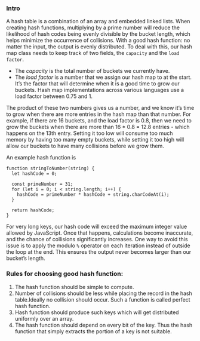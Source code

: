 ### Intro
A hash table is a combination of an array and embedded linked lists. When creating hash functions, multiplying by a prime number 
will reduce the likelihood of hash codes being evenly divisible by the bucket length, which helps minimize the occurrence of 
collisions. With a good hash function: no matter the input, the output is evenly distributed. To deal with this, our hash map 
class needs to keep track of two fields, the `capacity` and the `load factor`.
- The *capacity* is the total number of buckets we currently have.
- The *load factor* is a number that we assign our hash map to at the start. It’s the factor that will determine when it is a 
good time to grow our buckets. Hash map implementations across various languages use a load factor between 0.75 and 1.

The product of these two numbers gives us a number, and we know it’s time to grow when there are more entries in the hash map 
than that number. For example, if there are 16 buckets, and the load factor is 0.8, then we need to grow the buckets when there 
are more than 16 * 0.8 = 12.8 entries - which happens on the 13th entry. Setting it too low will consume too much memory by 
having too many empty buckets, while setting it too high will allow our buckets to have many collisions before we grow them. <br>

An example hash function is
```JS
function stringToNumber(string) {
  let hashCode = 0;

  const primeNumber = 31;
  for (let i = 0; i < string.length; i++) {
    hashCode = primeNumber * hashCode + string.charCodeAt(i);
  }

  return hashCode;
}
```

For very long keys, our hash code will exceed the maximum integer value allowed by JavaScript. Once that happens, calculations 
become inaccurate, and the chance of collisions significantly increases. One way to avoid this issue is to apply the modulo `%` 
operator on each iteration instead of outside the loop at the end. This ensures the output never becomes larger than our 
bucket’s length.

### Rules for choosing good hash function:
1. The hash function should be simple to compute.
2. Number of collisions should be less while placing the record in the hash table.Ideally no collision should occur. Such a function is called perfect hash function.
3. Hash function should produce such keys which will get distributed uniformly over an array.
4. The hash function should depend on every bit of the key. Thus the hash function that simply extracts the portion of a key is not suitable.